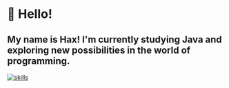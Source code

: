 # 👋 Hello!  

My name is **Hax**! I'm currently studying **Java** and exploring new possibilities in the world of programming.  
-
[![skills](https://skillicons.dev/icons?i=typescript,javascript,python,html,css,nodejs,expressjs,mongodb)](https://skillicons.dev)
